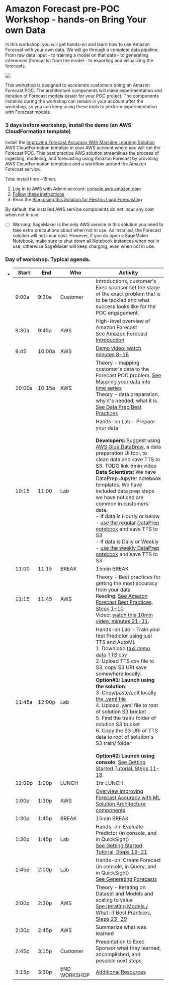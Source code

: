 # Amazon Forecast pre-POC Workshop - hands-on Bring Your own Data

In this workshop, you will get hands-on and learn how to use Amazon Forecast with your own data.  We will go through a complete data pipeline.  From raw data input - to training a model on that data - to generating inferences (forecasts) from the model - to exporting and visualizing the forecasts.  

![](https://amazon-forecast-samples.s3-us-west-2.amazonaws.com/common/images/forecast_overview.png)

This workshop is designed to accelerate customers doing an Amazon Forecast POC.  The architecture components will make experimentation and iteration of Forecast models easier for your POC project.  The components installed during the workshop can remain in your account after the workshop, so you can keep using these tools to perform experimentation with Forecast models. <br>


### 3 days before workshop, install the demo (an AWS CloudFormation template)  
Install the [Improving Forecast Accuracy With Machine Learning Solution](https://aws.amazon.com/solutions/implementations/improving-forecast-accuracy-with-machine-learning/) AWS CloudFormation template in your AWS account where you will run the Forecast POC.  This best practice AWS solution streamlines the process of ingesting, modeling, and forecasting using Amazon Forecast by providing AWS CloudFormation templates and a workflow around the Amazon Forecast service.<br>

Total install time ~15min.

1. Log in to AWS with Admin account:  [console.aws.amazon.com](https://github.com/aws-samples/amazon-forecast-samples/blob/master/workshops/pre_POC_workshop/console.aws.amazon.com)
2. [Follow these instructions](https://github.com/aws-samples/amazon-forecast-samples/blob/master/workshops/pre_POC_workshop/install-forecast-solution.md)
3. Read the [Blog using this Solution for Electric Load Forecasting](https://aws.amazon.com/blogs/industries/short-term-electric-load-forecasting-with-amazon-forecast/)

By default, the installed AWS service components do not incur any cost when not in use.  

- [ ] Warning:  SageMaker is the only AWS service in this solution you need to take extra precautions about when not in use.  As installed, the Forecast solution will not incur cost.  However, if you do open a SageMaker Notebook, make sure to shut down all Notebook instances when not in use, otherwise SageMaker will keep charging, even when not in use.



### Day of workshop.  Typical agenda.

- | **Start** | **End** | Who          | **Activity**                                                 |
  | --------- | ------- | ------------ | ------------------------------------------------------------ |
  | 9:00a     | 9:30a   | Customer     | Introductions, customer's Exec sponsor set the stage of the exact problem that is to be tackled and what success looks like for the POC engagement. |
  | 9:30a     | 9:45a   | AWS          | High-level overview of Amazon Forecast<br />[See Amazon Forecast Introduction](https://github.com/aws-samples/amazon-forecast-samples/blob/master/ForecastCheatSheet.md#intro) |
  | 9:45      | 10:00a  | AWS          | [Demo video: watch minutes 8-18](https://www.youtube.com/watch?v=K7MaDbn8_l0) |
  | 10:00a    | 10:15a  | AWS          | Theory - mapping customer's data to the Forecast POC problem. [See Mapping your data into time series](https://github.com/aws-samples/amazon-forecast-samples/blob/master/ForecastCheatSheet.md#mapping)<br />Theory - data preparation, why it's needed, what it is.  [See Data Prep Best Practices](https://github.com/aws-samples/amazon-forecast-samples/blob/master/ForecastCheatSheet.md#dataprep) |
  | 10:15     | 11:00   | Lab          | Hands-on Lab - Prepare your data <br/><br />**Developers:**  Suggest using [AWS Glue DataBrew](https://aws.amazon.com/glue/features/databrew/), a data preparation UI tool, to clean data and save TTS to S3.  TODO link 5min video<br />**Data Scientists:**  We have DataPrep Jupyter notebook templates.  We have included data prep steps we have noticed are common in customers' data.<br />- If data is Hourly or below - [use the regular DataPrep notebook](https://github.com/aws-samples/amazon-forecast-samples/blob/master/workshops/pre_POC_workshop/1.Getting_Data_Ready_nytaxi.ipynb) and save TTS to S3<br /> - If data is Daily or Weekly - [use the weekly DataPrep notebook](https://github.com/aws-samples/amazon-forecast-samples/blob/master/workshops/pre_POC_workshop/1.Getting_Data_Ready_nytaxi_weekly.ipynb) and save TTS to S3 |
  | 11:00     | 11:15   | BREAK        | 15min BREAK                                                  |
  | 11:15     | 11:45   | AWS          | Theory - Best practices for getting the most accuracy from your data <br />Reading: [See Amazon Forecast Best Practices, Steps 1-10](https://github.com/aws-samples/amazon-forecast-samples/blob/master/ForecastCheatSheet.md#bestpractice)<br />Video: [watch this 10min video, minutes 21-31](https://www.youtube.com/watch?v=K7MaDbn8_l0). |
  | 11:45a    | 12:00p  | Lab          | Hands-on Lab - Train your first Predictor using just TTS and AutoML<br />1. Download [taxi demo data TTS csv](https://amazon-forecast-samples.s3.amazonaws.com/automation_solution/demo-nyctaxi/nyctaxi_weather_auto.csv)<br />2. Upload TTS csv file to S3, copy S3 URI save somewhere locally.<br />**Option#1:  Launch using the solution**:<br />3. [Copy/paste/edit locally the .yaml file](https://github.com/aws-samples/amazon-forecast-samples/blob/master/workshops/pre_POC_workshop/forecast-defaults.yaml)<br />4. Upload .yaml file to root of solution S3 bucket <br />5. Find the train/ folder of solution S3 bucket<br />6. Copy the S3 URI of TTS data to root of solution's S3 train/ folder<br /><br />**Option#2: Launch using console**:  [See Getting Started Tutorial, Steps 11-18](https://github.com/aws-samples/amazon-forecast-samples/blob/master/ForecastCheatSheet.md#tutorial). |
  | 12:00p    | 1:00p   | LUNCH        | 1hr LUNCH<br />                                              |
  | 1:00p     | 1:30p   | AWS          | [Overview Improving Forecast Accuracy with ML Solution Architecture components](https://github.com/aws-samples/amazon-forecast-samples/blob/master/workshops/pre_POC_workshop/install-forecast-solution.md) |
  | 1:30p     | 1:45p   | BREAK        | 15min BREAK                                                  |
  | 1:30p     | 1:45p   | Lab          | Hands-on: Evaluate Predictor (in console, and in QuickSight)<br />[See Getting Started Tutorial, Steps 19-21](https://github.com/aws-samples/amazon-forecast-samples/blob/master/ForecastCheatSheet.md#tutorial) |
  | 1:45p     | 2:00p   | Lab          | Hands-on: Create Forecast (in console, in Query, and in QuickSight)<br />[See Generating Forecasts](https://github.com/aws-samples/amazon-forecast-samples/blob/master/ForecastCheatSheet.md#forecastinference) |
  | 2:00p     | 2:30p   | AWS          | Theory -  Iterating on Dataset and Models and scaling to value<br />[See Iterating Models / What-if Best Practices, Steps 23-29](https://github.com/aws-samples/amazon-forecast-samples/blob/master/ForecastCheatSheet.md#iteratebp)<br /> |
  | 2:30p     | 2:45p   | AWS          | Summarize what was learned                                   |
  | 2:45p     | 3:15p   | Customer     | Presentation to Exec Sponsor what they learned, accomplished, and possible next steps |
  | 3:15p     | 3:30p   | END WORKSHOP | [Additional Resources](https://github.com/aws-samples/amazon-forecast-samples/blob/master/ForecastCheatSheet.md#notebooks) |

